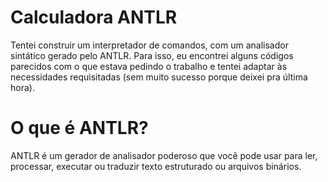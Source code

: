 # Calculadora ANTLR

Tentei construir um interpretador de comandos, com um analisador sintático gerado pelo ANTLR. Para isso, eu encontrei alguns códigos parecidos com o que estava pedindo o trabalho e tentei adaptar às necessidades requisitadas (sem muito sucesso porque deixei pra última hora).

# O que é ANTLR?

ANTLR é um gerador de analisador poderoso que você pode usar para ler, processar, executar ou traduzir texto estruturado ou arquivos binários.
